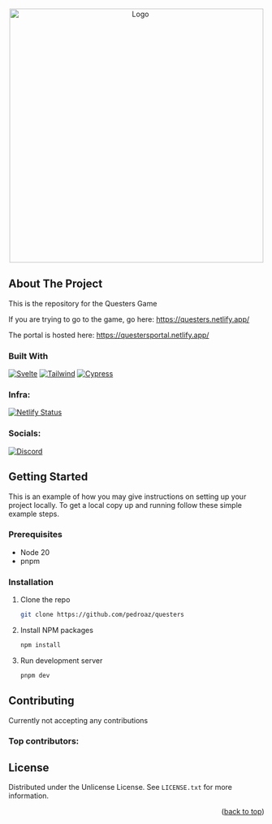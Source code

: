 <a id="readme-top"></a>

<br />
<div align="center">
  <a>
    <img src="https://zdcdjzcvlbqeqhuomlkg.supabase.co/storage/v1/object/public/portal//game-logo.png" alt="Logo" width="500vh" height="500vh">
  </a>

</div>

## About The Project

This is the repository for the Questers Game

If you are trying to go to the game, go here: https://questers.netlify.app/

The portal is hosted here: https://questersportal.netlify.app/

### Built With

[![Svelte][Svelte.dev]][Svelte-url]
[![Tailwind][Tailwind.dev]][Tailwind-url]
[![Cypress][Cypress.dev]][Cypress-url]

### Infra:

[![Netlify Status](https://api.netlify.com/api/v1/badges/a8f7b08d-f7be-4b13-a0d4-dda54995bd17/deploy-status)](https://app.netlify.com/projects/questersportal/deploys)

### Socials:

[![Discord][Discord.dev]][Discord-url]

## Getting Started

This is an example of how you may give instructions on setting up your project locally.
To get a local copy up and running follow these simple example steps.

### Prerequisites

- Node 20
- pnpm

### Installation

1. Clone the repo
   ```sh
   git clone https://github.com/pedroaz/questers
   ```
2. Install NPM packages
   ```sh
   npm install
   ```
3. Run development server
   ```js
   pnpm dev
   ```

## Contributing

Currently not accepting any contributions

### Top contributors:

<!-- LICENSE -->

## License

Distributed under the Unlicense License. See `LICENSE.txt` for more information.

<p align="right">(<a href="#readme-top">back to top</a>)</p>

[Svelte.dev]: https://img.shields.io/badge/Svelte-4A4A55?style=for-the-badge&logo=svelte&logoColor=FF3E00
[Svelte-url]: https://svelte.dev/
[Tailwind.dev]: https://img.shields.io/badge/Tailwind_CSS-38B2AC?style=for-the-badge&logo=tailwind-css&logoColor=white
[Tailwind-url]: https://tailwindcss.com/
[Cypress.dev]: https://img.shields.io/badge/Cypress-17202C?style=for-the-badge&logo=cypress&logoColor=white
[Cypress-url]: https://www.cypress.io/
[Discord.dev]: https://img.shields.io/badge/Discord-5865F2?style=for-the-badge&logo=discord&logoColor=white
[Discord-url]: https://discord.com/channels/1352174716948844626/1352174716948844629
